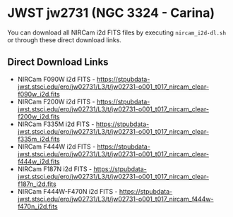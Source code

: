 # JWST jw2731 (NGC 3324 - Carina)
You can download all NIRCam i2d FITS files by executing `nircam_i2d-dl.sh` or through these direct download links.

## Direct Download Links
- NIRCam F090W i2d FITS - <https://stpubdata-jwst.stsci.edu/ero/jw02731/L3/t/jw02731-o001_t017_nircam_clear-f090w_i2d.fits>
- NIRCam F200W i2d FITS - <https://stpubdata-jwst.stsci.edu/ero/jw02731/L3/t/jw02731-o001_t017_nircam_clear-f200w_i2d.fits>
- NIRCam F335M i2d FITS - <https://stpubdata-jwst.stsci.edu/ero/jw02731/L3/t/jw02731-o001_t017_nircam_clear-f335m_i2d.fits>
- NIRCam F444W i2d FITS - <https://stpubdata-jwst.stsci.edu/ero/jw02731/L3/t/jw02731-o001_t017_nircam_clear-f444w_i2d.fits>
- NIRCam F187N i2d FITS - <https://stpubdata-jwst.stsci.edu/ero/jw02731/L3/t/jw02731-o001_t017_nircam_clear-f187n_i2d.fits>
- NIRCam F444W-F470N i2d FITS - <https://stpubdata-jwst.stsci.edu/ero/jw02731/L3/t/jw02731-o001_t017_nircam_f444w-f470n_i2d.fits>